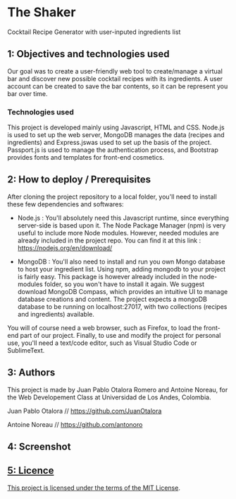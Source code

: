 # The Shaker
Cocktail Recipe Generator with user-inputed ingredients list

## 1: Objectives and technologies used

Our goal was to create a user-friendly web tool to create/manage a virtual bar and discover new possible cocktail recipes with its ingredients. A user account can be created to save the bar contents, so it can be represent you bar over time.

### Technologies used

This project is developed mainly using Javascript, HTML and CSS. Node.js is used to set up the web server, MongoDB manages the data (recipes and ingredients) and Express.jswas used to set up the basis of the project. Passport.js is used to manage the authentication process, and Bootstrap provides fonts and templates for front-end cosmetics.

## 2: How to deploy / Prerequisites

After cloning the project repository to a local folder, you'll need to install these few dependencies and softwares:

- Node.js : You'll absolutely need this Javascript runtime, since everything server-side is based upon it. The Node Package Manager (npm) is very useful to include more Node modules. However, needed modules are already included in the project repo. You can find it at this link : https://nodejs.org/en/download/

- MongoDB : You'll also need to install and run you own Mongo database to host your ingredient list. Using npm, adding mongodb to your project is fairly easy. This package is however already included in the node-modules folder, so you won't have to install it again. We suggest download MongoDB Compass, which provides an intuitive UI to manage database creations and content. The project expects a mongoDB database to be running on localhost:27017, with two collections (recipes and ingredients) available. 

You will of course need a web browser, such as Firefox, to load the front-end part of our project. Finally, to use and modify the project for personal use, you'll need a text/code editor, such as Visual Studio Code or SublimeText.  

## 3: Authors

This project is made by Juan Pablo Otalora Romero and Antoine Noreau, for the Web Developement Class at Universidad de Los Andes, Colombia. 

Juan Pablo Otalora // https://github.com/JuanOtalora

Antoine Noreau // https://github.com/antonoro

## 4: Screenshot

<a href="Screenshot.png">

## 5: Licence

This project is licensed under the terms of the MIT <a href="https://github.com/antonoro/crispy-cocktails/blob/master/LICENSE">License</a>.
